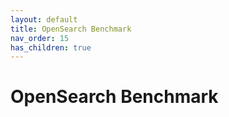 ```yaml
---
layout: default
title: OpenSearch Benchmark
nav_order: 15
has_children: true
---
```


# OpenSearch Benchmark
